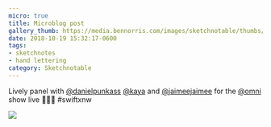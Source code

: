 ```yaml
---
micro: true
title: Microblog post
gallery_thumb: https://media.bennorris.com/images/sketchnotable/thumbs/swift-by-northwest-2018-sketchnotes-05.jpg
date: 2018-10-19 15:32:17-0600
tags:
- sketchnotes
- hand lettering
category: Sketchnotable
---
```


Lively panel with [@danielpunkass](https://micro.blog/danielpunkass) [@kaya](https://micro.blog/kaya) and [@jaimeejaimee](https://micro.blog/jaimeejaimee) for the [@omni](https://micro.blog/omni) show live 📱✍🏼 #swiftxnw

<img src="https://media.bennorris.com/images/sketchnotable/swift-by-northwest-2018/swift-by-northwest-2018-sketchnotes-05.jpg" />